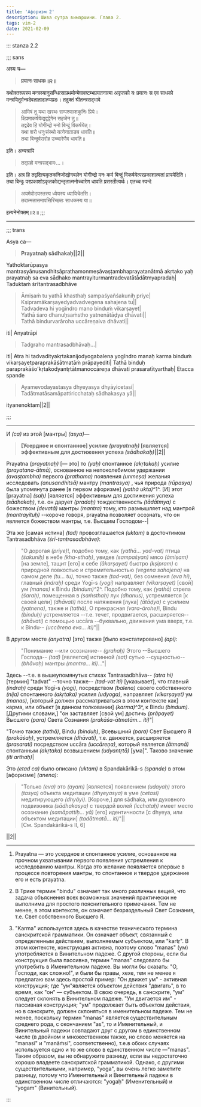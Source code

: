 ```yaml
---
title: 'Афоризм 2'
description: Шива сутра вимаршини. Глава 2.
tags: vim-2
date: 2021-02-09
---
```


::: stanza 2.2

;;; sans

अस्य च—

> **प्रयत्नः साधकः॥२॥**

यथोक्तरूपस्य मन्त्रस्यानुसन्धित्साप्रथमोन्मेषावष्टम्भप्रयतनात्मा अकृतको यः प्रयत्नः स एव साधको मन्त्रयितुर्मन्त्रदेवतातादात्म्यप्रदः। तदुक्तं श्रीतन्त्रसद्भावे

> आमिषं तु यथा खस्थः सम्पश्यञ्शकुनिः प्रिये।  
> क्षिप्रमाकर्षयेद्यद्वद्वेगेन सहजेन तु॥  
> तद्वदेव हि योगीन्द्रो मनो बिन्दुं विकर्षयेत्।  
> यथा शरो धनुःसंस्थो यत्नेनाताड्य धावति॥  
> तथा बिन्दुर्वरारोह उच्चारेणैव धावति॥

इति। अन्यत्रापि

> तद्ग्रहो मन्त्रसद्भावः...।

इति। अत्र हि तद्वदित्यकृतकनिजोद्योगबलेन योगीन्द्रो मनः कर्म बिन्दुं विकर्षयेत्परप्रकाशात्मतां प्रापयेदिति। तथा बिन्दुः परप्रकाशोऽकृतकोद्यन्तृतात्मनोच्चारेण धावति प्रसरतीत्यर्थः। एतच्च स्पन्दे

> अयमेवोदयस्तस्य ध्येयस्य ध्यायिचेतसि।  
> तदात्मतासमापत्तिरिच्छतः साधकस्य या॥

इत्यनेनोक्तम्॥२॥
;;; 

---

;;;  trans

Asya ca—

> **Prayatnaḥ sādhakaḥ||2||**

Yathoktarūpasya mantrasyānusandhitsāprathamonmeṣāvaṣṭambhaprayatanātmā akṛtako yaḥ prayatnaḥ sa eva sādhako mantrayiturmantradevatātādātmyapradaḥ| Taduktaṁ śrītantrasadbhāve

> Āmiṣaṁ tu yathā khasthaḥ sampaśyañśakuniḥ priye|  
> Kṣipramākarṣayedyadvadvegena sahajena tu||  
> Tadvadeva hi yogīndro mano binduṁ vikarṣayet|  
> Yathā śaro dhanuḥsaṁstho yatnenātāḍya dhāvati||  
> Tathā bindurvarāroha uccāreṇaiva dhāvati||

iti| Anyatrāpi

> Tadgraho mantrasadbhāvaḥ...|

iti| Atra hi tadvadityakṛtakanijodyogabalena yogīndro manaḥ karma binduṁ vikarṣayetparaprakāśātmatāṁ prāpayediti| Tathā binduḥ paraprakāśo'kṛtakodyantṛtātmanoccāreṇa dhāvati prasaratītyarthaḥ| Etacca spande

> Ayamevodayastasya dhyeyasya dhyāyicetasi|  
> Tadātmatāsamāpattiricchataḥ sādhakasya yā||

ityanenoktam||2||

;;;  

---

И _(ca)_ из этой [мантры] _(asya)_—

> **[Усердное и спонтанное] усилие _(prayatnaḥ)_ [является] эффективным для достижения успеха _(sādhakaḥ)_||2||**

Prayatna _(prayatnaḥ)_ [— это] то _(yaḥ)_ спонтанное _(akṛtakaḥ)_ усилие _(prayatana-ātmā)_, основанное на непоколебимом удержании _(avaṣṭambha)_ первого _(prathama)_ появления _(unmeṣa)_ желания исследовать _(anusandhitsā)_ мантру _(mantrasya)_ , чья природа _(rūpasya)_ была упомянута ранее [в первом афоризме] _(yathā ukta)_^1^. [И] этот [prayatna] _(saḥ)_ [является] эффективным для достижения успеха _(sādhakaḥ)_, т.е. он дарует _(pradaḥ)_ тождественность _(tādātmya)_ с божеством _(devatā)_ мантры _(mantra)_ тому, кто размышляет над мантрой _(mantrayituḥ)_ --короче говоря, prayatna позволяет осознать, что он является божеством мантры, т.е. Высшим Господом--|

Эта же [самая истина] _(tad)_ провозглашается _(uktam)_ в досточтимом Tantrasadbhāva _(śrī-tantrasadbhāve)_:

> "О дорогая _(priye)_!, подобно тому, как _(yathā... yad-vat)_ птица _(śakuniḥ)_ в небе _(kha-sthaḥ)_, увидев _(sampaśyan)_ мясо _(āmiṣam)_ [на земле], тащит [его] к себе _(ākarṣayet)_ быстро _(kṣipram)_ с природной ловкостью и стремительностью _(vegena sahajena)_ на самом деле _(tu... tu)_, точно также _(tad-vat)_, без сомнения _(eva hi)_, главный _(indraḥ)_ среди Yogī-s _(yogi)_ направляет _(vikarṣayet)_ [свой] ум _(manas)_ к Bindu _(bindum)_^2^. Подобно тому, как _(yathā)_ стрела _(śaraḥ)_, помещенная в _(saṁsthaḥ)_ лук _(dhanus)_, устремляется [к своей цели] _(dhāvati)_ после натяжения [лука] _(ātāḍya)_ с усилием _(yatnena)_, также и _(tathā)_, О прекрасная _(vara-ārohe)_!, Bindu _(binduḥ)_ устремляется --т.е. течет, продвигается, расширяется-- _(dhāvati)_ с помощью uccāra --буквально, движения ума вверх, т.е. к Bindu-- _(uccāreṇa eva... iti)_"||

В другом месте _(anyatra)_ [это] также [было констатировано] _(api)_:

> "Понимание --или осознание-- _(grahaḥ)_ Этого --Высшего Господа-- _(tad)_ [является] истинной _(sat)_ сутью --сущностью-- _(bhāvaḥ)_ мантры _(mantra... iti)_..."|

Здесь --т.е. в вышеупомянутых стихах Tantrasadbhāva-- _(atra hi)_ [термин] "tadvat" --точно также-- _(tad-vat iti)_ [указывает], что главный _(indraḥ)_ среди Yogī-s _(yogi)_, посредством _(balena)_ своего собственного _(nija)_ спонтанного _(akṛtaka)_ усилия _(udyoga)_, направляет _(vikarṣayet)_ ум _(manas)_, [который должен рассматриваться в этом контексте как] карма, или объект [в данном толковании] _(karma)_^3^, к Bindu _(bindum)_. [Другими словами,] "он заставляет [свой ум] достичь _(prāpayet)_ Высшего _(para)_ Света Сознания _(prakāśa-ātmatām... iti)_"|

"Точно также _(tathā)_, Bindu _(binduḥ)_, Всевышний _(para)_ Свет Высшего Я _(prakāśaḥ)_, устремляется _(dhāvati)_, т.е. движется, расширяется _(prasarati)_ посредством uccāra _(uccāreṇa)_, который является _(ātmanā)_ спонтанным _(akṛtaka)_ возвышением _(udyantṛtā)_ [ума]". Таково значение _(iti arthaḥ)_|

Это _(etad ca)_ было описано _(uktam)_ в Spandakārikā-s _(spande)_ в этом [афоризме] _(anena)_:

> "Только _(eva)_ это _(ayam)_ [является] появлением _(udayaḥ)_ этого _(tasya)_ объекта медитации _(dhyeyasya)_ в уме _(cetasi)_ медитирующего _(dhyāyi)_. [Короче,] для sādhaka, или духовного подвижника _(sādhakasya)_ с твердой волей _(icchataḥ)_ имеет место осознание _(samāpattiḥ... yā)_ [его] идентичности [с dhyeya, или объектом медитации] _(tadātmatā... iti)_"||  
> [См. Spandakārikā-s II, 6]

||2||

---

1. Prayatna — это усердное и спонтанное усилие, основанное на прочном ухватывании
   первого появления устремления к исследованию мантры. Когда это желание появляется
   впервые в процессе повторения мантры, то спонтанное и твердое удержание его и есть
   prayatna.

2. В Трике термин "bindu" означает так много различных вещей, что задача объяснения
   всех возможных значений практически не выполнима для простого пояснительного примечания.
   Тем не менее, в этом контексте, он означает безраздельный Свет Сознания, т.е. Свет
   собственного Высшего Я.

3. "Karma" используется здесь в качестве технического термина санскритской грамматики.
   Он означает объект, связанный с определенным действием, выполняемым субъектом, или
   "kartṛ". В этом контексте, конструкция активна, поэтому слово "manas" (ум) употребляется
   в Винительном падеже. С другой стороны, если бы конструкция была пассивна, термин
   "manas" следовало бы употребить в Именительном падеже. Вы могли бы сказать: "O, Господи,
   как сложно!", и были бы правы, хехе, тем не менее я предлагаю вам здесь простой пример:
   "Он движет ум" - активная конструкция; где "ум"является объектом действия "двигать",
   в то время, как "он" — субъектом. В свою очередь, в санскрите, "ум" следует склонять
   в Винительном падеже. "Ум двигается им" - пассивная конструкция; "ум" продолжает
   быть объектом действия, но в санскрите, должен склоняться в именительном падеже.
   Тем не менее, поскольку термин "manas" является существительным среднего рода, с
   окончанием "as", то и Именительный, и Винительный падежи совпадают друг с другом
   в единственном числе (в двойном и множественном также, но слово меняется на "manasī"
   и "manāṁsi", соответственно), т.е.в обоих случаях используется одно и то же слово
   в единственном числе —"manas". Таким образом, вы не обнаружите разницу, если вы недостаточно
   хорошо владеете санскритской грамматикой. Однако, с другими существительными, например,
   "yoga", вы очень легко заметите разницу, потому что Именительный и Винительный падежи
   в единственном числе отличаются: "yogaḥ" (Именительный) и "yogam" (Винительный).

:::

